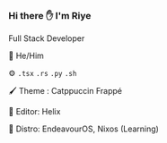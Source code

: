 ### Hi there ✋ I'm Riye

Full Stack Developer

💬 He/Him

⚙️ `.tsx` `.rs` `.py` `.sh`

🖌️ Theme : Catppuccin Frappé

🦀 Editor: Helix

🐧 Distro: EndeavourOS, Nixos (Learning)
